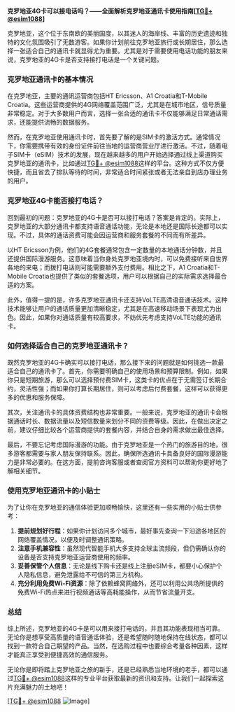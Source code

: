 **克罗地亚4G卡可以接电话吗？——全面解析克罗地亚通讯卡使用指南[[TG💪+ @esim1088](https://t.me/s/esim1088)]**

克罗地亚，这个位于东南欧的美丽国度，以其迷人的海岸线、丰富的历史遗迹和独特的文化氛围吸引了无数游客。如果你计划前往克罗地亚旅行或长期居住，那么选择一张适合自己的通讯卡就显得尤为重要。尤其是对于需要使用电话功能的朋友来说，克罗地亚的4G卡是否支持接打电话是一个关键问题。

### 克罗地亚通讯卡的基本情况

在克罗地亚，主要的通讯运营商包括HT Ericsson、A1 Croatia和T-Mobile Croatia。这些运营商提供的4G网络覆盖范围广泛，尤其是在城市地区，信号质量非常稳定。对于大多数用户而言，选择一张合适的通讯卡不仅能够满足日常通话需求，还能提供流畅的数据服务。

然而，在克罗地亚使用通讯卡时，首先要了解的是SIM卡的激活方式。通常情况下，你需要携带有效的身份证件前往当地的运营商营业厅进行激活。不过，随着电子SIM卡（eSIM）技术的发展，现在越来越多的用户开始选择通过线上渠道购买克罗地亚的通讯卡，比如通过[TG💪+ @esim1088](https://t.me/s/esim1088)这样的平台。这种方式不仅方便快捷，而且省去了排队等待的时间，非常适合时间紧张或者无法亲自到店办理业务的用户。

### 克罗地亚4G卡能否接打电话？

回到最初的问题：克罗地亚的4G卡是否可以接打电话？答案是肯定的。实际上，克罗地亚的大部分通讯卡都支持语音通话功能，无论是本地还是国际长途都可以实现。不过，具体的通话资费可能会因运营商和服务套餐的不同而有所差异。

以HT Ericsson为例，他们的4G套餐通常包含一定数量的本地通话分钟数，并且还提供国际漫游服务。这意味着当你身处克罗地亚境内时，可以免费接听来自世界各地的来电；而拨打电话则可能需要额外支付费用。相比之下，A1 Croatia和T-Mobile Croatia也提供了类似的套餐选项，用户可以根据自己的实际需求选择最合适的方案。

此外，值得一提的是，许多克罗地亚通讯卡还支持VoLTE高清语音通话技术。这种技术能够让用户的通话质量更加清晰稳定，尤其是在高速移动场景下表现尤为出色。因此，如果你对通话质量有较高要求，不妨优先考虑支持VoLTE功能的通讯卡。

### 如何选择适合自己的克罗地亚通讯卡？

既然克罗地亚的4G卡确实可以接打电话，那么接下来的问题就是如何挑选一款最适合自己的通讯卡了。首先，你需要明确自己的使用场景和预算限制。例如，如果你只是短期旅游，那么可以选择预付费SIM卡，这类卡的优点在于无需签订长期合约，灵活性强；而如果你打算长期居住，则可以考虑后付费套餐，这样可以获得更多的优惠和服务保障。

其次，关注通讯卡的具体资费结构也非常重要。一般来说，克罗地亚的通讯卡会根据通话时长、数据流量以及短信数量来划分不同的资费等级。因此，在做出决定之前，建议仔细比较各个运营商提供的套餐内容，并结合自身的需求做出最佳选择。

最后，不要忘记考虑国际漫游的功能。由于克罗地亚是一个热门的旅游目的地，很多游客都需要与家人朋友保持联系。因此，确保所选通讯卡具备良好的国际漫游能力是非常必要的。在这方面，提前咨询客服或者查阅官方资料可以帮助你更好地了解相关细节。

### 使用克罗地亚通讯卡的小贴士

为了让你在克罗地亚的通信体验更加顺畅愉快，这里还有一些实用的小贴士供参考：

1. **提前规划好行程**：如果你计划访问多个城市，最好事先查询一下沿途各地区的网络覆盖情况，以便及时调整通讯策略。
2. **注意手机兼容性**：虽然现代智能手机大多支持全球主流频段，但仍需确认你的设备是否支持克罗地亚运营商使用的频率。
3. **妥善保管个人信息**：无论是线下购卡还是线上注册eSIM卡，都要小心保护个人隐私信息，避免泄露给不可信的第三方机构。
4. **充分利用免费Wi-Fi资源**：除了依赖蜂窝网络外，还可以利用公共场所提供的免费Wi-Fi热点来进行视频通话等高耗能操作，从而节省流量开支。

### 总结

综上所述，克罗地亚的4G卡是可以用来接打电话的，并且其功能表现相当可靠。无论你是想享受高质量的语音通话体验，还是希望随时随地保持在线状态，都可以找到一款符合自己期望的产品。当然，在选购过程中也要综合考量各种因素，这样才能真正享受到便捷高效的通信服务。

无论你是即将踏上克罗地亚之旅的新手，还是已经熟悉当地环境的老手，都可以通过[TG💪+ @esim1088](https://t.me/s/esim1088)这样的专业平台获取最新的资讯和支持。让我们一起探索这片充满魅力的土地吧！

[[TG💪+ @esim1088](https://t.me/s/esim1088) ![Image](https://i.postimg.cc/4NQfJmqS/Snipaste-2025-05-13-00-14-12.png)]